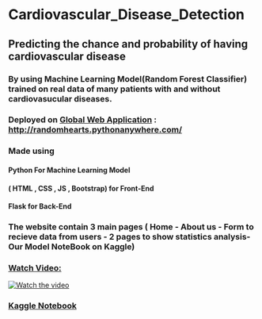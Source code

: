 # Cardiovascular_Disease_Detection
## Predicting the chance and probability of having cardiovascular disease
### By using Machine Learning  Model(Random Forest Classifier) trained on real data of many patients with and without cardiovasucular diseases.
### Deployed on [Global Web Application](http://randomhearts.pythonanywhere.com/) : http://randomhearts.pythonanywhere.com/  
### Made using 
#### Python For Machine Learning Model
#### ( HTML , CSS , JS , Bootstrap) for Front-End
#### Flask for Back-End
### The website contain 3 main pages ( Home - About us - Form to recieve data from users - 2 pages to show statistics analysis- Our Model NoteBook on Kaggle)
### [Watch Video:](https://drive.google.com/file/d/19MT26U3C17RlqK8LBpIGdhlubEKUK_NI/view)
[![Watch the video](https://github.com/Omar-Saad-ELGharbawy/Cardiovascular_Disease_Detection/blob/main/RandomHearts.png)](https://drive.google.com/file/d/19MT26U3C17RlqK8LBpIGdhlubEKUK_NI/view)

### [Kaggle Notebook](https://www.kaggle.com/code/omarsaadelgharbawy/randomforestclassifier)
